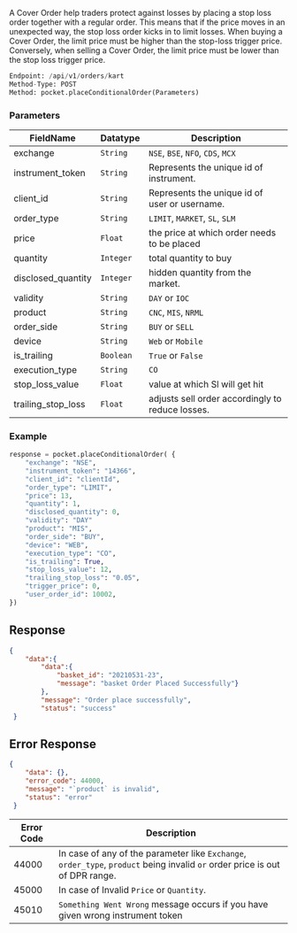 <!-- # Place Cover Order -->

A Cover Order help traders protect against losses by placing a stop loss order together with a regular order. This means that if the price moves in an unexpected way, the stop loss order kicks in to limit losses. When buying a Cover Order, the limit price must be higher than the stop-loss trigger price. Conversely, when selling a Cover Order, the limit price must be lower than the stop loss trigger price.


```python
Endpoint: /api/v1/orders/kart
Method-Type: POST
Method: pocket.placeConditionalOrder(Parameters)
```

### Parameters

| FieldName          | Datatype   | Description                                         |
|--------------------|------------|-----------------------------------------------------|
| exchange           | `String`     | `NSE`, `BSE`, `NFO`, `CDS`, `MCX`                            |
| instrument_token   | `String`     | Represents the unique id of instrument.             |
| client_id          | `String`     | Represents the unique id of user or username.       |
| order_type         | `String`     | `LIMIT`, `MARKET`, `SL`, `SLM`                             |
| price              | `Float`     | the price at which order needs to be placed                                  |
| quantity           | `Integer`     | total quantity to buy                                    |
| disclosed_quantity | `Integer`     | hidden quantity from the market.                        |
| validity           | `String`     | `DAY` or `IOC`                                          |
| product            | `String`     | `CNC`, `MIS`, `NRML`                                      |
| order_side         | `String`     | `BUY` or `SELL`                                         |
| device             | `String`     | `Web` or `Mobile`                                       |
| is_trailing      | `Boolean`     | `True` or `False`                 |
| execution_type     | `String`     | `CO`                                                  |
| stop_loss_value    | `Float`     | value at which Sl will get hit                        |
| trailing_stop_loss | `Float`     | adjusts sell order accordingly to reduce losses.                      |



### Example 
```python
response = pocket.placeConditionalOrder( {
    "exchange": "NSE",
    "instrument_token": "14366",
    "client_id": "clientId",
    "order_type": "LIMIT",
    "price": 13,
    "quantity": 1,
    "disclosed_quantity": 0,
    "validity": "DAY"
    "product": "MIS",
    "order_side": "BUY",
    "device": "WEB",
    "execution_type": "CO",
    "is_trailing": True,
    "stop_loss_value": 12,
    "trailing_stop_loss": "0.05",
    "trigger_price": 0,
    "user_order_id": 10002,
})
```


## Response
```json
{
    "data":{
        "data":{
            "basket_id": "20210531-23",
            "message": "basket Order Placed Successfully"}
        },
        "message": "Order place successfully",
        "status": "success"
 }
```

## Error Response
```json
{
    "data": {},
    "error_code": 44000,
    "message": "`product` is invalid",
    "status": "error"
 }
```

| Error Code | Description                                                |
|------------|------------------------------------------------------------|
| 44000      | In case of any of the parameter like `Exchange`,  `order_type`, `product` being invalid `or` order price is out of DPR range.|
| 45000      | In case of Invalid `Price` or `Quantity`.                                        |
| 45010      | `Something Went Wrong` message occurs if you have given wrong instrument token                             |